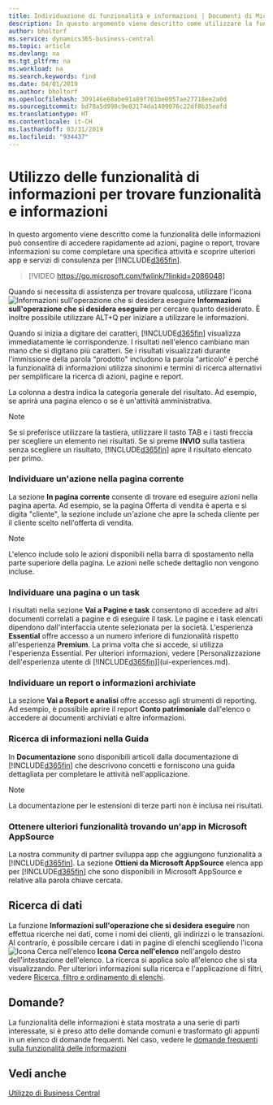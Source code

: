 ```yaml
---
title: Individuazione di funzionalità e informazioni | Documenti di Microsoft
description: In questo argomento viene descritto come utilizzare la funzionalità di ricerca per trovare azioni, pagine, report, documentazione e dati nonché altre app e servizi di consulenza.
author: bholtorf
ms.service: dynamics365-business-central
ms.topic: article
ms.devlang: na
ms.tgt_pltfrm: na
ms.workload: na
ms.search.keywords: find
ms.date: 04/01/2019
ms.author: bholtorf
ms.openlocfilehash: 309146e68abe91a89f761be0957ae27718ee2a0d
ms.sourcegitcommit: bd78a5d990c9e83174da1409076c22df8b35eafd
ms.translationtype: HT
ms.contentlocale: it-CH
ms.lasthandoff: 03/31/2019
ms.locfileid: "934437"
---
```

# <a name="using-tell-me-to-find-features-and-information"></a>Utilizzo delle funzionalità di informazioni per trovare funzionalità e informazioni  
In questo argomento viene descritto come la funzionalità delle informazioni può consentire di accedere rapidamente ad azioni, pagine o report, trovare informazioni su come completare una specifica attività e scoprire ulteriori app e servizi di consulenza per  [!INCLUDE[d365fin](includes/d365fin_md.md)].  
  

> [!VIDEO https://go.microsoft.com/fwlink/?linkid=2086048]

Quando si necessita di assistenza per trovare qualcosa, utilizzare l'icona ![Informazioni sull'operazione che si desidera eseguire](media/ui-search/search.png "Cerca pagina o report") **Informazioni sull'operazione che si desidera eseguire** per cercare quanto desiderato. È inoltre possibile utilizzare ALT+Q per iniziare a utilizzare le informazioni.

Quando si inizia a digitare dei caratteri, [!INCLUDE[d365fin](includes/d365fin_md.md)] visualizza immediatamente le corrispondenze. I risultati nell'elenco cambiano man mano che si digitano più caratteri. Se i risultati visualizzati durante l'immissione della parola “prodotto" includono la parola "articolo“ è perché la funzionalità di informazioni utilizza sinonimi e termini di ricerca alternativi per semplificare la ricerca di azioni, pagine e report. 

La colonna a destra indica la categoria generale del risultato. Ad esempio, se aprirà una pagina elenco o se è un'attività amministrativa.  

> [!NOTE]  
>   Se si preferisce utilizzare la tastiera, utilizzare il tasto TAB e i tasti freccia per scegliere un elemento nei risultati. Se si preme **INVIO** sulla tastiera senza scegliere un risultato, [!INCLUDE[d365fin](includes/d365fin_md.md)] apre il risultato elencato per primo.

### <a name="find-an-action-on-the-current-page"></a>Individuare un'azione nella pagina corrente
La sezione **In pagina corrente** consente di trovare ed eseguire azioni nella pagina aperta. Ad esempio, se la pagina Offerta di vendita è aperta e si digita "cliente", la sezione include un'azione che apre la scheda cliente per il cliente scelto nell'offerta di vendita. 

> [!NOTE]  
>   L'elenco include solo le azioni disponibili nella barra di spostamento nella parte superiore della pagina. Le azioni nelle schede dettaglio non vengono incluse.  

### <a name="find-a-page-or-a-task"></a>Individuare una pagina o un task
I risultati nella sezione **Vai a Pagine e task** consentono di accedere ad altri documenti correlati a pagine e di eseguire il task. Le pagine e i task elencati dipendono dall'interfaccia utente selezionata per la società. L'esperienza **Essential** offre accesso a un numero inferiore di funzionalità rispetto all'esperienza **Premium**. La prima volta che si accede, si utilizza l'esperienza Essential. Per ulteriori informazioni, vedere [Personalizzazione dell'esperienza utente di [!INCLUDE[d365fin](includes/d365fin_md.md)]](ui-experiences.md).

### <a name="find-a-report-or-archived-information"></a>Individuare un report o informazioni archiviate
La sezione **Vai a Report e analisi** offre accesso agli strumenti di reporting. Ad esempio, è possibile aprire il report **Conto patrimoniale** dall'elenco o accedere ai documenti archiviati e altre informazioni.  

### <a name="find-information-in-the-help"></a>Ricerca di informazioni nella Guida
In **Documentazione** sono disponibili articoli dalla documentazione di [!INCLUDE[d365fin](includes/d365fin_md.md)] che descrivono concetti e forniscono una guida dettagliata per completare le attività nell'applicazione.    

> [!NOTE]  
>   La documentazione per le estensioni di terze parti non è inclusa nei risultati. 

### <a name="get-more-functionality-by-finding-an-app-on-microsoft-appsource"></a>Ottenere ulteriori funzionalità trovando un'app in Microsoft AppSource
La nostra community di partner sviluppa app che aggiungono funzionalità a [!INCLUDE[d365fin](includes/d365fin_md.md)]. La sezione **Ottieni da Microsoft AppSource** elenca app per [!INCLUDE[d365fin](includes/d365fin_md.md)] che sono disponibili in Microsoft AppSource e relative alla parola chiave cercata.

## <a name="searching-for-data"></a>Ricerca di dati
La funzione **Informazioni sull'operazione che si desidera eseguire** non effettua ricerche nei dati, come i nomi dei clienti, gli indirizzi o le transazioni. Al contrario, è possibile cercare i dati in pagine di elenchi scegliendo l'icona ![Icona Cerca nell'elenco](media/ui-search/search-list.png "Icona Cerca nell'elenco") **Icona Cerca nell'elenco** nell'angolo destro dell'intestazione dell'elenco. La ricerca si applica solo all'elenco che si sta visualizzando. Per ulteriori informazioni sulla ricerca e l'applicazione di filtri, vedere [Ricerca, filtro e ordinamento di elenchi](ui-enter-criteria-filters.md).

## <a name="questions"></a>Domande?
La funzionalità delle informazioni è stata mostrata a una serie di parti interessate, si è preso atto delle domande comuni e trasformato gli appunti in un elenco di domande frequenti. Nel caso, vedere le [domande frequenti sulla funzionalità delle informazioni](ui-search-faq.md)

## <a name="see-also"></a>Vedi anche
[Utilizzo di Business Central](ui-work-product.md)
